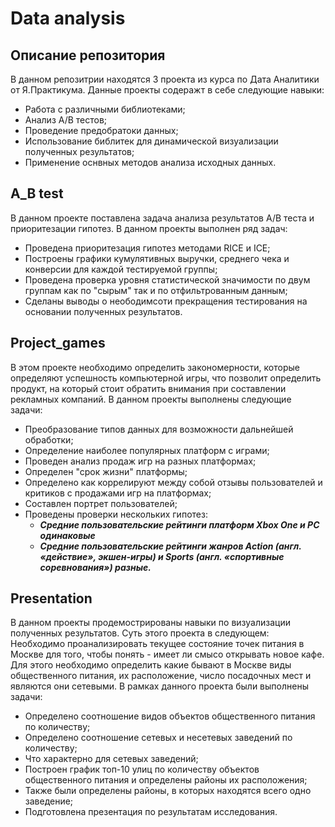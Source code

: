 # Data analysis
## Описание репозитория
В данном репозитрии находятся 3 проекта из курса по Дата Аналитики от Я.Практикума.
Данные проекты содеражт в себе следующие навыки:
* Работа с различными библиотеками;
* Анализ A/B тестов;
* Проведение предобратоки данных;
* Использование библитек для динамической визуализации полученных результатов;
* Применение оснвных методов анализа исходных данных.
## A_B test
В данном проекте поставлена задача анализа результатов А/В теста и приоритезации гипотез. В данном проекты выполнен ряд задач:
* Проведена приоритезация гипотез методами RICE и ICE;
* Построены графики кумулятивных выручки, среднего чека и конверсии для каждой тестируемой группы;
* Проведена проверка уровня статистической значимости по двум группам как по "сырым" так и по отфильтрованным данным;
* Сделаны выводы о неободимсоти прекращения тестирования на основании полученных результатов.
## Project_games
В этом проекте необходимо определить закономерности, которые определяют успешность компьютерной игры, что позволит определить продукт, на который стоит обратить внимания при составлении рекламных компаний. В данном проекты выполнены следующие задачи:
* Преобразование типов данных для возможности дальнейшей обработки;
* Определение наиболее популярных платформ с играми;
* Проведен анализ продаж игр на разных платформах;
* Определен "срок жизни" платформы;
* Определено как коррелируют между собой отзывы пользователей и критиков с продажами игр на платформах;
* Составлен портрет пользователей;
* Проведены проверки нескольких гипотез:
  * ***Средние пользовательские рейтинги платформ Xbox One и PC одинаковые***
  * ***Средние пользовательские рейтинги жанров Action (англ. «действие», экшен-игры) и Sports (англ. «спортивные соревнования») разные.***
## Presentation
В данном проекты продемострированы навыки по визуализации полученных результатов. Суть этого проекта в следующем: Необходимо проанализировать текущее состояние точек питания в Москве для того, чтобы понять - имеет ли смысо открывать новое кафе. Для этого необходимо определить какие бывают в Москве виды общественного питания, их расположение, число посадочных мест и являются они сетевыми. В рамках данного проекта были выполнены задачи:
* Определено  соотношение видов объектов общественного питания по количеству;
* Определено соотношение сетевых и несетевых заведений по количеству;
* Что характерно для сетевых заведений;
* Построен график топ-10 улиц по количеству объектов общественного питания и определены районы их расположения;
* Также были определены районы, в которых находятся всего одно заведение;
* Подготовлена презентация по результатам исследования.
